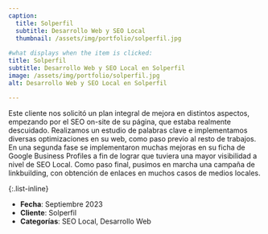 ```yaml
---
caption:
  title: Solperfil
  subtitle: Desarrollo Web y SEO Local
  thumbnail: /assets/img/portfolio/solperfil.jpg
  
#what displays when the item is clicked:
title: Solperfil
subtitle: Desarrollo Web y SEO Local en Solperfil
image: /assets/img/portfolio/solperfil.jpg
alt: Desarrollo Web y SEO Local en Solperfil

---
```

Este cliente nos solicitó un plan integral de mejora en distintos aspectos, empezando por el SEO on-site de su página, que estaba realmente descuidado. Realizamos un estudio de palabras clave e implementamos diversas optimizaciones en su web, como paso previo al resto de trabajos. En una segunda fase se implementaron muchas mejoras en su ficha de Google Business Profiles a fin de lograr que tuviera una mayor visibilidad a nivel de SEO Local. Como paso final, pusimos en marcha una campaña de linkbuilding, con obtención de enlaces en muchos casos de medios locales.

{:.list-inline} 
- **Fecha**: Septiembre 2023
- **Cliente**: Solperfil
- **Categorías**: SEO Local, Desarrollo Web
